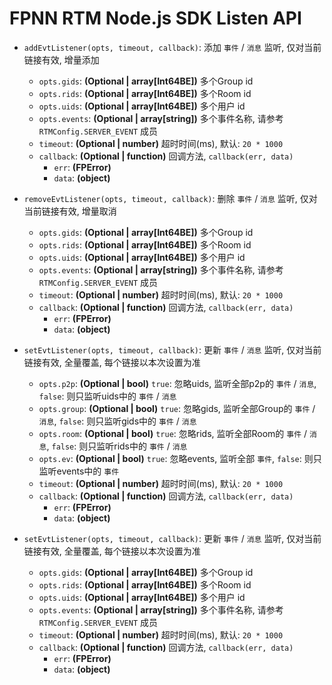 # FPNN RTM Node.js SDK Listen API #

* `addEvtListener(opts, timeout, callback)`: 添加 `事件` / `消息` 监听, 仅对当前链接有效, 增量添加
    * `opts.gids`: **(Optional | array[Int64BE])** 多个Group id
    * `opts.rids`: **(Optional | array[Int64BE])** 多个Room id
    * `opts.uids`: **(Optional | array[Int64BE])** 多个用户 id
    * `opts.events`: **(Optional | array[string])** 多个事件名称, 请参考 `RTMConfig.SERVER_EVENT` 成员
    * `timeout`: **(Optional | number)** 超时时间(ms), 默认: `20 * 1000`
    * `callback`: **(Optional | function)** 回调方法, `callback(err, data)`
        * `err`: **(FPError)** 
        * `data`: **(object)** 

* `removeEvtListener(opts, timeout, callback)`: 删除 `事件` / `消息` 监听, 仅对当前链接有效, 增量取消
    * `opts.gids`: **(Optional | array[Int64BE])** 多个Group id
    * `opts.rids`: **(Optional | array[Int64BE])** 多个Room id
    * `opts.uids`: **(Optional | array[Int64BE])** 多个用户 id
    * `opts.events`: **(Optional | array[string])** 多个事件名称, 请参考 `RTMConfig.SERVER_EVENT` 成员
    * `timeout`: **(Optional | number)** 超时时间(ms), 默认: `20 * 1000`
    * `callback`: **(Optional | function)** 回调方法, `callback(err, data)`
        * `err`: **(FPError)** 
        * `data`: **(object)** 

* `setEvtListener(opts, timeout, callback)`: 更新 `事件` / `消息` 监听, 仅对当前链接有效, 全量覆盖, 每个链接以本次设置为准
    * `opts.p2p`: **(Optional | bool)** `true`: 忽略uids, 监听全部p2p的 `事件` / `消息`,  `false`: 则只监听uids中的 `事件` / `消息`
    * `opts.group`: **(Optional | bool)** `true`: 忽略gids, 监听全部Group的 `事件` / `消息`,  `false`: 则只监听gids中的 `事件` / `消息`
    * `opts.room`: **(Optional | bool)** `true`: 忽略rids, 监听全部Room的 `事件` / `消息`,  `false`: 则只监听rids中的 `事件` / `消息`
    * `opts.ev`: **(Optional | bool)** `true`: 忽略events, 监听全部 `事件`,  `false`: 则只监听events中的 `事件`
    * `timeout`: **(Optional | number)** 超时时间(ms), 默认: `20 * 1000`
    * `callback`: **(Optional | function)** 回调方法, `callback(err, data)`
        * `err`: **(FPError)** 
        * `data`: **(object)** 

* `setEvtListener(opts, timeout, callback)`: 更新 `事件` / `消息` 监听, 仅对当前链接有效, 全量覆盖, 每个链接以本次设置为准
    * `opts.gids`: **(Optional | array[Int64BE])** 多个Group id
    * `opts.rids`: **(Optional | array[Int64BE])** 多个Room id
    * `opts.uids`: **(Optional | array[Int64BE])** 多个用户 id
    * `opts.events`: **(Optional | array[string])** 多个事件名称, 请参考 `RTMConfig.SERVER_EVENT` 成员
    * `timeout`: **(Optional | number)** 超时时间(ms), 默认: `20 * 1000`
    * `callback`: **(Optional | function)** 回调方法, `callback(err, data)`
        * `err`: **(FPError)** 
        * `data`: **(object)** 